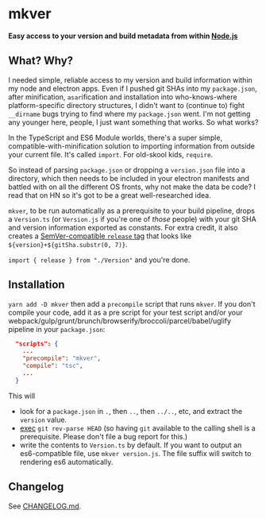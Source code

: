 # mkver

**Easy access to your version and build metadata from within
[Node.js](https://nodejs.org/)**

<!-- [![npm version](https://badge.fury.io/js/mkver.svg)](https://badge.fury.io/js/mkver)
[![Build status](https://travis-ci.org/mceachen/mkver.svg?branch=master)](https://travis-ci.org/mceachen/mkver) -->

<!-- [![Build status](https://ci.appveyor.com/api/projects/status/g5pfma7owvtsrrkm/branch/master?svg=true)](https://ci.appveyor.com/project/mceachen/mkver/branch/master) -->

## What? Why?

I needed simple, reliable access to my version and build information within my
node and electron apps. Even if I pushed git SHAs into my `package.json`, after
minification, `asar`ification and installation into who-knows-where
platform-specific directory structures, I didn't want to (continue to) fight
`__dirname` bugs trying to find where my `package.json` went. I'm not getting any
younger here, people, I just want something that works. So what works?

In the TypeScript and ES6 Module worlds, there's a super simple,
compatible-with-minification solution to importing information from outside your
current file. It's called `import`. For old-skool kids, `require`.

So instead of parsing `package.json` or dropping a `version.json` file into a
directory, which then needs to be included in your electron manifests and
battled with on all the different OS fronts, why not make the data be code? I
read that on HN so it's got to be a great well-researched idea.

`mkver`, to be run automatically as a prerequisite to your build pipeline,
drops a `Version.ts` (or `Version.js` if you're one of _those_ people) with
your git SHA and version information exported as constants. For extra credit,
it also creates a [SemVer-compatible `release`
tag](https://semver.org/#spec-item-10) that looks like
`${version}+${gitSha.substr(0, 7)}`.

`import { release } from "./Version"` and you're done.

## Installation

`yarn add -D mkver` then add a `precompile` script that runs `mkver`. If you
don't compile your code, add it as a pre script for your test script and/or your
webpack/gulp/grunt/brunch/browserify/broccoli/parcel/babel/uglify pipeline in
your `package.json`:

```json
  "scripts": {
    ...
    "precompile": "mkver",
    "compile": "tsc",
    ...
  }
```

This will

* look for a `package.json` in `.`, then `..`, then `../..`, etc, and extract
  the `version` value.
* [exec](https://nodejs.org/api/child_process.html#child_process_child_process_exec_command_options_callback)
  `git rev-parse HEAD` (so having `git` available to the calling shell is a
  prerequisite. Please don't file a bug report for this.)
* write the contents to `Version.ts` by default. If you want to output an es6-compatible file, use `mkver version.js`. The file suffix will switch to rendering es6 automatically.

## Changelog

See [CHANGELOG.md](CHANGELOG.md).
